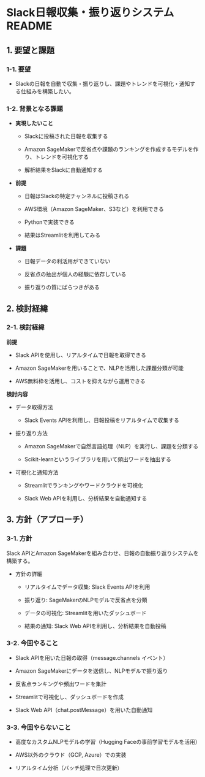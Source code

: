 # Slack日報収集・振り返りシステム README

## 1. 要望と課題

### 1-1. 要望

- Slackの日報を自動で収集・振り返りし、課題やトレンドを可視化・通知する仕組みを構築したい。

### 1-2. 背景となる課題

- **実現したいこと**

  - Slackに投稿された日報を収集する

  - Amazon SageMakerで反省点や課題のランキングを作成するモデルを作り、トレンドを可視化する

  - 解析結果をSlackに自動通知する

- **前提**

  - 日報はSlackの特定チャンネルに投稿される

  - AWS環境（Amazon SageMaker、S3など）を利用できる

  - Pythonで実装できる

  - 結果はStreamlitを利用してみる

- **課題**

  - 日報データの利活用ができていない

  - 反省点の抽出が個人の経験に依存している

  - 振り返りの質にばらつきがある

## 2. 検討経緯

### 2-1. 検討経緯

**前提**

- Slack APIを使用し、リアルタイムで日報を取得できる

- Amazon SageMakerを用いることで、NLPを活用した課題分類が可能

- AWS無料枠を活用し、コストを抑えながら運用できる

**検討内容**

- データ取得方法

  - Slack Events APIを利用し、日報投稿をリアルタイムで収集する

- 振り返り方法

  - Amazon SageMakerで自然言語処理（NLP）を実行し、課題を分類する

  - Scikit-learnというライブラリを用いて頻出ワードを抽出する

- 可視化と通知方法

  - Streamlitでランキングやワードクラウドを可視化

  - Slack Web APIを利用し、分析結果を自動通知する

## 3. 方針（アプローチ）

### 3-1. 方針

Slack APIとAmazon SageMakerを組み合わせ、日報の自動振り返りシステムを構築する。

- 方針の詳細

  - リアルタイムでデータ収集: Slack Events APIを利用

  - 振り返り: SageMakerのNLPモデルで反省点を分類

  - データの可視化: Streamlitを用いたダッシュボード

  - 結果の通知: Slack Web APIを利用し、分析結果を自動投稿

### 3-2. 今回やること

- Slack APIを用いた日報の取得（message.channels イベント）

- Amazon SageMakerにデータを送信し、NLPモデルで振り返り

- 反省点ランキングや頻出ワードを集計

-  Streamlitで可視化し、ダッシュボードを作成

- Slack Web API（chat.postMessage）を用いた自動通知

### 3-3. 今回やらないこと

- 高度なカスタムNLPモデルの学習（Hugging Faceの事前学習モデルを活用）

- AWS以外のクラウド（GCP, Azure）での実装

- リアルタイム分析（バッチ処理で日次更新）

